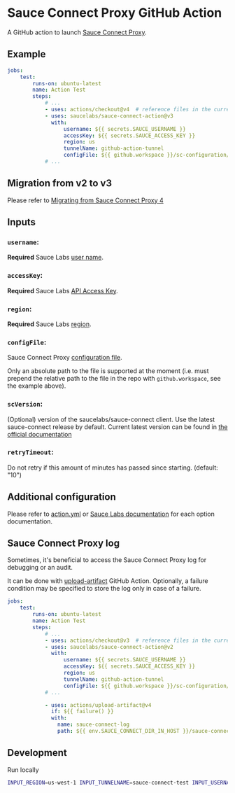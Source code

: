 # Sauce Connect Proxy GitHub Action

A GitHub action to launch [Sauce Connect Proxy](https://docs.saucelabs.com/secure-connections/sauce-connect).

## Example

```yaml
jobs:
    test:
        runs-on: ubuntu-latest
        name: Action Test
        steps:
            # ...
            - uses: actions/checkout@v4  # reference files in the current repository
            - uses: saucelabs/sauce-connect-action@v3
              with:
                  username: ${{ secrets.SAUCE_USERNAME }}
                  accessKey: ${{ secrets.SAUCE_ACCESS_KEY }}
                  region: us
                  tunnelName: github-action-tunnel
                  configFile: ${{ github.workspace }}/sc-configuration/config.yaml
            # ...
```

## Migration from v2 to v3

Please refer to [Migrating from Sauce Connect Proxy 4](https://docs.saucelabs.com/secure-connections/sauce-connect-5/migrating/)

## Inputs

### `username`:

**Required** Sauce Labs [user name](https://docs.saucelabs.com/dev/cli/sauce-connect-5/run/#username).

### `accessKey`:

**Required** Sauce Labs [API Access Key](https://docs.saucelabs.com/dev/cli/sauce-connect-5/run/#access-key).

### `region`:

**Required** Sauce Labs [region](https://github.com/saucelabs/node-saucelabs?tab=readme-ov-file#region).

### `configFile`:

Sauce Connect Proxy [configuration file](https://docs.saucelabs.com/secure-connections/sauce-connect-5/operation/configuration/).

Only an absolute path to the file is supported at the moment (i.e. must prepend the relative path to the file in the repo with `github.workspace`, see the example above).

### `scVersion`:

(Optional) version of the saucelabs/sauce-connect client. Use the latest sauce-connect release by default. Current latest version can be found in [the official documentation](https://docs.saucelabs.com/secure-connections/sauce-connect-5/installation/)

### `retryTimeout`:

Do not retry if this amount of minutes has passed since starting. (default: "10")

## Additional configuration

Please refer to [action.yml](action.yml) or [Sauce Labs documentation](https://docs.saucelabs.com/dev/cli/sauce-connect-5/run/) for each option documentation.


## Sauce Connect Proxy log

Sometimes, it's beneficial to access the Sauce Connect Proxy log for debugging or an audit.

It can be done with [upload-artifact](https://github.com/actions/upload-artifact) GitHub Action.
Optionally, a failure condition may be specified to store the log only in case of a failure.

```yaml
jobs:
    test:
        runs-on: ubuntu-latest
        name: Action Test
        steps:
            # ...
            - uses: actions/checkout@v3  # reference files in the current repository
            - uses: saucelabs/sauce-connect-action@v2
              with:
                  username: ${{ secrets.SAUCE_USERNAME }}
                  accessKey: ${{ secrets.SAUCE_ACCESS_KEY }}
                  region: us
                  tunnelName: github-action-tunnel
                  configFile: ${{ github.workspace }}/sc-configuration/config.yaml
            # ...

            - uses: actions/upload-artifact@v4
              if: ${{ failure() }}
              with:
                name: sauce-connect-log
                path: ${{ env.SAUCE_CONNECT_DIR_IN_HOST }}/sauce-connect.log
```


## Development

Run locally
```bash
INPUT_REGION=us-west-1 INPUT_TUNNELNAME=sauce-connect-test INPUT_USERNAME=username INPUT_ACCESSKEY=accesskey node ./dist/main/index.js
```
